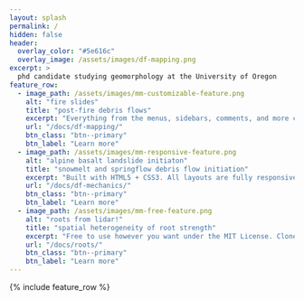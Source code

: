 ```yaml
---
layout: splash
permalink: /
hidden: false
header:
  overlay_color: "#5e616c"
  overlay_image: /assets/images/df-mapping.png
excerpt: >
  phd candidate studying geomorphology at the University of Oregon
feature_row:
  - image_path: /assets/images/mm-customizable-feature.png
    alt: "fire slides"
    title: "post-fire debris flows"
    excerpt: "Everything from the menus, sidebars, comments, and more can be configured or set with YAML Front Matter."
    url: "/docs/df-mapping/"
    btn_class: "btn--primary"
    btn_label: "Learn more"
  - image_path: /assets/images/mm-responsive-feature.png
    alt: "alpine basalt landslide initiaton"
    title: "snowmelt and springflow debris flow initiation"
    excerpt: "Built with HTML5 + CSS3. All layouts are fully responsive with helpers to augment your content."
    url: "/docs/df-mechanics/"
    btn_class: "btn--primary"
    btn_label: "Learn more"
  - image_path: /assets/images/mm-free-feature.png
    alt: "roots from lidar!"
    title: "spatial heterogeneity of root strength"
    excerpt: "Free to use however you want under the MIT License. Clone it, fork it, customize it... whatever!"
    url: "/docs/roots/"
    btn_class: "btn--primary"
    btn_label: "Learn more"      
---
```


{% include feature_row %}
